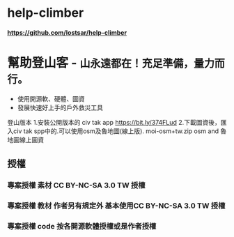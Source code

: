 # help-climber
####  https://github.com/lostsar/help-climber


# 幫助登山客 - `山永遠都在！充足準備，量力而行。`

- 使用開源軟、硬體、圖資
- 發展快速好上手的戶外救災工具

登山版本
1.安裝公開版本的 civ tak app 
https://bit.ly/374FLud
2.下載圖資後，匯入civ tak spp中的.可以使用osm及魯地圖(線上版).
moi-osm+tw.zip
osm and 魯地圖線上圖資





## 授權
### 專案授權 素材 CC BY-NC-SA 3.0 TW 授權
### 專案授權 教材 作者另有規定外 基本使用CC BY-NC-SA 3.0 TW 授權
### 專案授權 code 按各開源軟體授權或是作者授權
